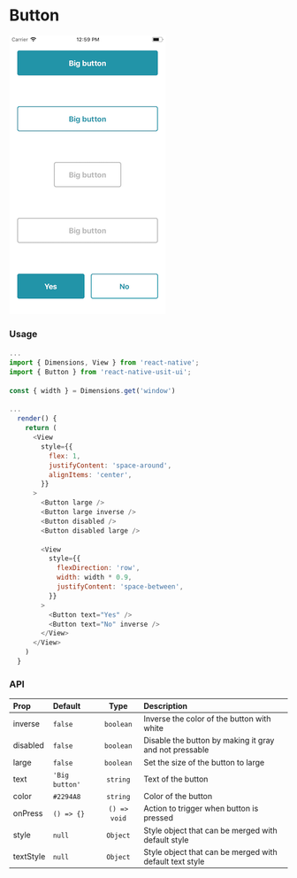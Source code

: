 # Button

![Screenshot of button](./screenshots/button.png)

### Usage

```js
...
import { Dimensions, View } from 'react-native';
import { Button } from 'react-native-usit-ui';

const { width } = Dimensions.get('window')

...
  render() {
    return (
      <View
        style={{
          flex: 1,
          justifyContent: 'space-around',
          alignItems: 'center',
        }}
      >
        <Button large />
        <Button large inverse />
        <Button disabled />
        <Button disabled large />

        <View
          style={{
            flexDirection: 'row',
            width: width * 0.9,
            justifyContent: 'space-between',
          }}
        >
          <Button text="Yes" />
          <Button text="No" inverse />
        </View>
      </View>
    )
  }
```

### API

| Prop      | Default        |     Type     | Description                                             |
| :-------- | :------------- | :----------: | :------------------------------------------------------ |
| inverse   | `false`        |  `boolean`   | Inverse the color of the button with white              |
| disabled  | `false`        |  `boolean`   | Disable the button by making it gray and not pressable  |
| large     | `false`        |  `boolean`   | Set the size of the button to large                     |
| text      | `'Big button'` |   `string`   | Text of the button                                      |
| color     | `#2294A8`      |   `string`   | Color of the button                                     |
| onPress   | `() => {}`     | `() => void` | Action to trigger when button is pressed                |
| style     | `null`         |   `Object`   | Style object that can be merged with default style      |
| textStyle | `null`         |   `Object`   | Style object that can be merged with default text style |
